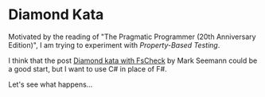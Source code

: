 # Diamond Kata

Motivated by the reading of "The Pragmatic Programmer (20th Anniversary Edition)",  I am trying to experiment with _Property-Based Testing_.

I think that the post [Diamond kata with FsCheck](https://blog.ploeh.dk/2015/01/10/diamond-kata-with-fscheck/) by Mark Seemann could be a good start, but I want to use C# in place of F#.

Let's see what happens...
